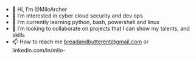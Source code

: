 - 👋 Hi, I’m @MiloArcher
- 👀 I’m interested in cyber cloud security and dev ops
- 🌱 I’m currently learning python, bash, powershell and linux
- 💞️ I’m looking to collaborate on projects that I can show my talents, and skills
- 📫 How to reach me breadandbutterent@gmail.com or linkedin.com/in/milo-

<!---
MiloArcher/MiloArcher is a ✨ special ✨ repository because its `README.md` (this file) appears on your GitHub profile.
You can click the Preview link to take a look at your changes.
--->
